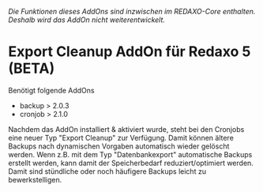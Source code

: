 _Die Funktionen dieses AddOns sind inzwischen im REDAXO-Core enthalten. Deshalb wird das AddOn nicht weiterentwickelt._

Export Cleanup AddOn für Redaxo 5 (BETA)
========================================

Benötigt folgende AddOns
- backup > 2.0.3
- cronjob > 2.1.0

Nachdem das AddOn installiert & aktiviert wurde, steht bei den Cronjobs eine neuer Typ "Export Cleanup" zur Verfügung. Damit können ältere Backups nach dynamischen Vorgaben automatisch wieder gelöscht werden. Wenn z.B. mit dem Typ "Datenbankexport" automatische Backups erstellt werden, kann damit der Speicherbedarf reduziert/optimiert werden. Damit sind stündliche oder noch häufigere Backups leicht zu bewerkstelligen.
